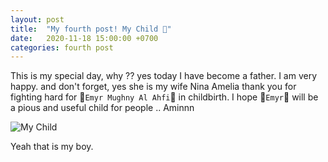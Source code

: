 ```yaml
---
layout: post
title:  "My fourth post! My Child 👶"
date:   2020-11-18 15:00:00 +0700
categories: fourth post
---
```

This is my special day, why ?? yes today I have become a father. I am very happy. and don't forget, yes she is my wife Nina Amelia thank you for fighting hard for 👶`Emyr Mughny Al Ahfi`👶 in childbirth. I hope 💙`Emyr`💙 will be a pious and useful child for people .. Aminnn

![My Child](https://i.ibb.co/dkgNPmG/myboy.jpg)

Yeah that is my boy.
